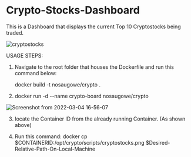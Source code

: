 # Crypto-Stocks-Dashboard
This is a Dashboard that displays the current Top 10 Cryptostocks being traded.

![cryptostocks](https://user-images.githubusercontent.com/25004712/156851560-9a53a3cd-7d40-485d-b947-beb0e1e397d0.png)

USAGE STEPS:
1) Navigate to the root folder that houses the Dockerfile and run this command below:
   
   docker build -t nosaugowe/crypto .

2) docker run -d --name crypto-board nosaugowe/crypto

![Screenshot from 2022-03-04 16-56-07](https://user-images.githubusercontent.com/25004712/156853573-7b62c08f-0c01-4e86-9f16-c1f31ae92ded.png)

3) locate the Container ID from the already running Container. (As shown above)

4) Run this command: 
docker cp $CONTAINERID:/opt/crypto/scripts/cryptostocks.png $Desired-Relative-Path-On-Local-Machine

